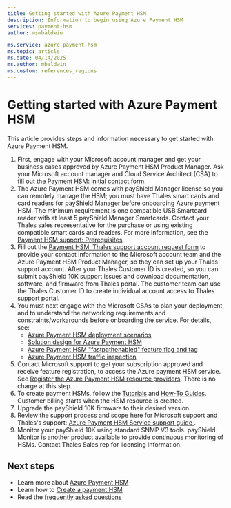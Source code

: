 ```yaml
---
title: Getting started with Azure Payment HSM
description: Information to begin using Azure Payment HSM
services: payment-hsm
author: msmbaldwin

ms.service: azure-payment-hsm
ms.topic: article
ms.date: 04/14/2025
ms.author: mbaldwin
ms.custom: references_regions
---
```


# Getting started with Azure Payment HSM

This article provides steps and information necessary to get started with Azure Payment HSM.

1. First, engage with your Microsoft account manager and get your business cases approved by Azure Payment HSM Product Manager. Ask your Microsoft account manager and Cloud Service Architect (CSA) to fill out the [Payment HSM: initial contact form](https://forms.office.com/r/yxREMbybct).
2. The Azure Payment HSM comes with payShield Manager license so you can remotely manage the HSM; you must have Thales smart cards and card readers for payShield Manager before onboarding Azure payment HSM. The minimum requirement is one compatible USB Smartcard reader with at least 5 payShield Manager Smartcards. Contact your Thales sales representative for the purchase or using existing compatible smart cards and readers. For more information, see the [Payment HSM support: Prerequisites](support-guide.md#prerequisites).
3. Fill out the [Payment HSM: Thales support account request form](https://forms.office.com/r/tDNPwLCsqB) to provide your contact information to the Microsoft account team and the Azure Payment HSM Product Manager, so they can set up your Thales support account. After your Thales Customer ID is created, so you can submit payShield 10K support issues and download documentation, software, and firmware from Thales portal. The customer team can use the Thales Customer ID to create individual account access to Thales support portal.
4. You must next engage with the Microsoft CSAs to plan your deployment, and to understand the networking requirements and constraints/workarounds before onboarding the service. For details, see:
    - [Azure Payment HSM deployment scenarios](deployment-scenarios.md)
    - [Solution design for Azure Payment HSM](solution-design.md)
    - [Azure Payment HSM "fastpathenabled" feature flag and tag](fastpathenabled.md)
    - [Azure Payment HSM traffic inspection](inspect-traffic.md)
5. Contact Microsoft support to get your subscription approved and receive feature registration, to access the Azure payment HSM service. See [Register the Azure Payment HSM resource providers](register-payment-hsm-resource-providers.md?tabs=azure-cli). There is no charge at this step.
6. To create payment HSMs, follow the [Tutorials](create-payment-hsm.md) and [How-To Guides](register-payment-hsm-resource-providers.md). Customer billing starts when the HSM resource is created.
1. Upgrade the payShield 10K firmware to their desired version.
2. Review the support process and scope here for Microsoft support and Thales's support: [Azure Payment HSM Service support guide ](support-guide.md).
3. Monitor your payShield 10K using standard SNMP V3 tools. payShield Monitor is another product available to provide continuous monitoring of HSMs. Contact Thales Sales rep for licensing information.

## Next steps

- Learn more about [Azure Payment HSM](overview.md)
- Learn how to [Create a payment HSM](create-payment-hsm.md)
- Read the [frequently asked questions](faq.yml)
